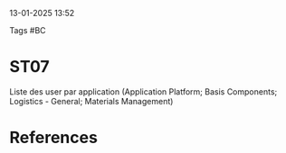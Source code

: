 13-01-2025 13:52

Tags #BC

# ST07

Liste des user par application (Application Platform; Basis Components; Logistics - General; Materials Management)
# References